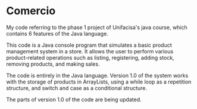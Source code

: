 # Comercio
My code referring to the phase 1 project of Unifacisa's java course, which contains 6 features of the Java language. 

This code is a Java console program that simulates a basic product management system in a store. It allows the user to perform various product-related operations such as listing, registering, adding stock, removing products, and making sales.

The code is entirely in the Java language. Version 1.0 of the system works with the storage of products in ArrayLists, using a while loop as a repetition structure, and switch and case as a conditional structure.

The parts of version 1.0 of the code are being updated.
